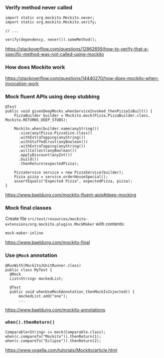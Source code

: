### Verify method never called

```
import static org.mockito.Mockito.never;
import static org.mockito.Mockito.verify;

// ...

verify(dependency, never()).someMethod();
```

https://stackoverflow.com/questions/12862659/how-to-verify-that-a-specific-method-was-not-called-using-mockito


### How does Mockito work

https://stackoverflow.com/questions/14440270/how-does-mockito-when-invocation-work


### Mock fluent APIs using deep stubbing

```
@Test
public void givenDeepMocks_whenServiceInvoked_thenPizzaIsBuilt() {
    PizzaBuilder builder = Mockito.mock(Pizza.PizzaBuilder.class, Mockito.RETURNS_DEEP_STUBS);
 
    Mockito.when(builder.name(anyString())
      .size(any(Pizza.PizzaSize.class))
      .withExtraTopping(anyString())
      .withStuffedCrust(anyBoolean())
      .withExtraTopping(anyString())
      .willCollect(anyBoolean())
      .applyDiscount(anyInt())
      .build())
      .thenReturn(expectedPizza);
 
    PizzaService service = new PizzaService(builder);
    Pizza pizza = service.orderHouseSpecial();
    assertEquals("Expected Pizza", expectedPizza, pizza);
}
```

https://www.baeldung.com/mockito-fluent-apis#deep-mocking


### Mock final classes

Create file `src/test/resources/mockito-extensions/org.mockito.plugins.MockMaker` with contents:

```
mock-maker-inline
```

https://www.baeldung.com/mockito-final


### Use `@Mock` annotation

```
@RunWith(MockitoJUnitRunner.class)
public class MyTest {
  @Mock
  List<String> mockedList;

  @Test
  public void whenUseMockAnnotation_thenMockIsInjected() {
      mockedList.add("one");
      ...
```

https://www.baeldung.com/mockito-annotations


### `when().thenReturn()`

```
Comparable<String> c= mock(Comparable.class);
when(c.compareTo("Mockito")).thenReturn(1);
when(c.compareTo("Eclipse")).thenReturn(2);
```

https://www.vogella.com/tutorials/Mockito/article.html